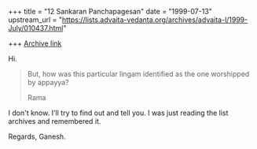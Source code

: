 +++
title = "12 Sankaran Panchapagesan"
date = "1999-07-13"
upstream_url = "https://lists.advaita-vedanta.org/archives/advaita-l/1999-July/010437.html"

+++
[Archive link](https://lists.advaita-vedanta.org/archives/advaita-l/1999-July/010437.html)

Hi.

> But, how was this particular lingam identified as the one worshipped
> by appayya?
>
> Rama

I don't know. I'll try to find out and tell you. I was just reading the
list archives and remembered it.

Regards,
Ganesh.

